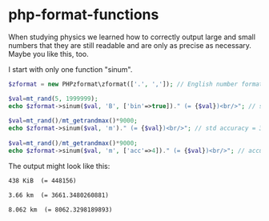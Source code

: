 # php-format-functions
When studying physics we learned how to correctly output large and small numbers that they are still readable and are only as precise as necessary. Maybe you like this, too.

I start with only one function "sinum".

```php
$zformat = new PHPzformat\zformat(['.', ',']); // English number format

$val=mt_rand(5, 1999999); 
echo $zformat->sinum($val, 'B', ['bin'=>true])." (= {$val})<br/>"; // set to binary instead of si prefices
 
$val=mt_rand()/mt_getrandmax()*9000; 
echo $zformat->sinum($val, 'm')." (= {$val})<br/>"; // std accuracy = 3 digits
 
$val=mt_rand()/mt_getrandmax()*9000; 
echo $zformat->sinum($val, 'm', ['acc'=>4])." (= {$val})<br/>"; // accuracy is set to 4 decimal digits
```

The output might look like this:

```html
438 KiB  (= 448156)

3.66 km  (= 3661.3480260881)

8.062 km  (= 8062.3298189893)
```

